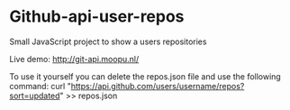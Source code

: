 # Github-api-user-repos
Small JavaScript project to show a users repositories

Live demo: http://git-api.moopu.nl/

To use it yourself you can  delete the repos.json file and use the following command: curl "https://api.github.com/users/username/repos?sort=updated" >> repos.json
